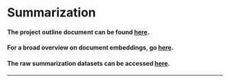 # Summarization

#### The project outline document can be found [here](https://docs.google.com/document/d/11BloAgPRu19kz_Cf7vgGkNA_HRRYmiKbpAY9CozCMbQ/edit?usp=sharing).

#### For a broad overview on document embeddings, go [here](https://towardsdatascience.com/document-embedding-techniques-fed3e7a6a25d#bbe8).

#### The raw summarization datasets can be accessed [here](https://drive.google.com/open?id=1VJkDN1BZEml3a298jYIRY5idBUrlMjih).

---